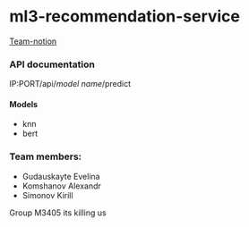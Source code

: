 # ml3-recommendation-service

[Team-notion](https://www.notion.so/Similar-wine-team-99538f5eff924dc78b27c5e48e9dd0d0)

### API documentation
IP:PORT/api/*model name*/predict
#### Models
* knn
* bert
### Team members:

* Gudauskayte Evelina
* Komshanov Alexandr
* Simonov Kirill

Group M3405
its killing us